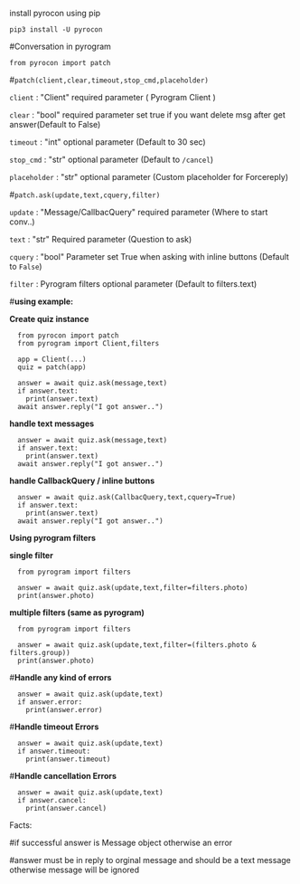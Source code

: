 install pyrocon using pip

```pip3 install -U pyrocon```

#Conversation in pyrogram 

```from pyrocon import patch```

#```patch(client,clear,timeout,stop_cmd,placeholder)```

```client``` : "Client" required parameter ( Pyrogram Client )

```clear``` : "bool" required parameter set true if you want delete msg after get answer(Default to False)

```timeout``` : "int" optional parameter (Default to 30 sec)

```stop_cmd``` : "str" optional parameter (Default to ```/cancel```)

```placeholder``` : "str" optional parameter (Custom placeholder for Forcereply)


#```patch.ask(update,text,cquery,filter)```

```update``` : "Message/CallbacQuery" required parameter (Where to start conv..)

```text``` : "str" Required parameter (Question to ask)

```cquery``` : "bool" Parameter set True when asking with inline buttons (Default to ```False```)

```filter``` : Pyrogram filters optional parameter (Default to filters.text)





#**using example:**

**Create quiz instance**
```
  from pyrocon import patch
  from pyrogram import Client,filters
  
  app = Client(...)
  quiz = patch(app)
  
  answer = await quiz.ask(message,text)
  if answer.text:
    print(answer.text)
  await answer.reply("I got answer..")
```


**handle text messages**

```
  answer = await quiz.ask(message,text)
  if answer.text:
    print(answer.text)
  await answer.reply("I got answer..")
  ```

**handle CallbackQuery / inline buttons**

```
  answer = await quiz.ask(CallbacQuery,text,cquery=True)
  if answer.text:
    print(answer.text)
  await answer.reply("I got answer..")
  ```

**Using pyrogram filters**

 __single filter__ 

```
  from pyrogram import filters

  answer = await quiz.ask(update,text,filter=filters.photo)
  print(answer.photo)

  ```
 __multiple filters (same as pyrogram)__

```
  from pyrogram import filters

  answer = await quiz.ask(update,text,filter=(filters.photo & filters.group))
  print(answer.photo)

  ```


#**Handle any kind of errors**

```
  answer = await quiz.ask(update,text)
  if answer.error:
    print(answer.error)
  ```

#**Handle timeout Errors**

```
  answer = await quiz.ask(update,text)
  if answer.timeout:
    print(answer.timeout)
  ```

#**Handle cancellation Errors**

```
  answer = await quiz.ask(update,text)
  if answer.cancel:
    print(answer.cancel)
  ```

Facts:

#if successful answer is Message object otherwise an error

#answer must be in reply to orginal message and should be a text message otherwise message will be ignored 


